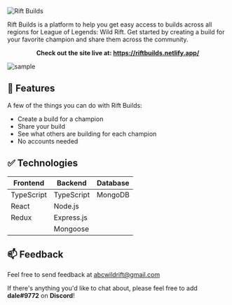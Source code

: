 <img src="https://imgur.com/GM2OlXS.png" alt="Rift Builds" title="Rift Builds"/>

<p>Rift Builds is a platform to help you get easy access to builds across all regions for League of Legends: Wild Rift. Get started by creating a build for your favorite champion and share them across the community.</p>

<p align="center"> 
  <b>
  Check out the site live at:
  <a href="https://riftbuilds.netlify.app/" target="_blank">https://riftbuilds.netlify.app/</a> 
  </b>
</p>

<img src="https://imgur.com/XIXTb2x.png" alt="sample" title="sample"/>

## 📌 Features
<p>A few of the things you can do with Rift Builds:</p>

* Create a build for a champion
* Share your build
* See what others are building for each champion
* No accounts needed

## ✅ Technologies
|    Frontend   |    Backend    |    Database   |
| ------------- | ------------- | ------------- |
|   TypeScript  |   TypeScript  |    MongoDB    |
|     React     |     Node.js   |
|     Redux     |   Express.js  |
|               |    Mongoose   |

## 📫 Feedback
<p>Feel free to send feedback at <a href="mailto:abcwildrift@gmail.com">abcwildrift@gmail.com<a/></p>

<p>If there's anything you'd like to chat about, please feel free to add <b>dale#9772</b> on <b>Discord</b>!</p>
